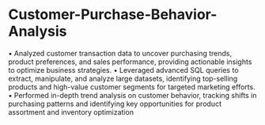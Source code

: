 # Customer-Purchase-Behavior-Analysis
•	Analyzed customer transaction data to uncover purchasing trends, product preferences, and sales performance, providing actionable insights to optimize business strategies.
•	Leveraged advanced SQL queries to extract, manipulate, and analyze large datasets, identifying top-selling products and high-value customer segments for targeted marketing efforts.
•	Performed in-depth trend analysis on customer behavior, tracking shifts in purchasing patterns and 
identifying  key opportunities for product assortment and inventory optimization
